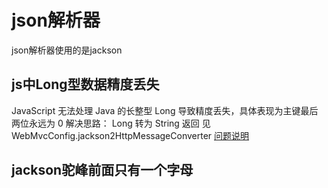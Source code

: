 # json解析器

json解析器使用的是jackson

## js中Long型数据精度丢失

JavaScript 无法处理 Java 的长整型 Long 导致精度丢失，具体表现为主键最后两位永远为 0 解决思路： Long 转为 String 返回 见WebMvcConfig.jackson2HttpMessageConverter [问题说明](https://mybatis.plus/guide/faq.html#id-worker-生成主键太长导致-js-精度丢失)

## jackson驼峰前面只有一个字母

